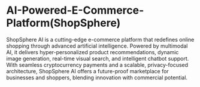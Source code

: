 # AI-Powered-E-Commerce-Platform(ShopSphere)
ShopSphere AI is a cutting-edge e-commerce platform that redefines online shopping through advanced artificial intelligence. Powered by multimodal AI, it delivers hyper-personalized product recommendations, dynamic image generation, real-time visual search, and intelligent chatbot support. With seamless cryptocurrency payments and a scalable, privacy-focused architecture, ShopSphere AI offers a future-proof marketplace for businesses and shoppers, blending innovation with commercial potential.
